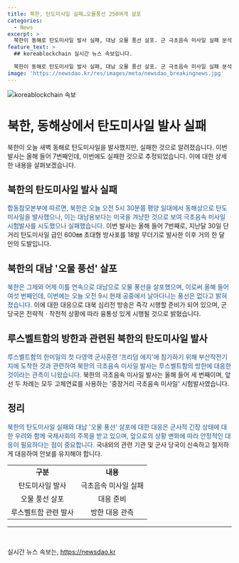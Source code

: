```yaml
---
title: 북한, 탄도미사일 실패…오물풍선 250여개 살포
categories:
  - News
excerpt: >
  북한이 동해로 탄도미사일 발사 실패, 대남 오물 풍선 살포. 군 극초음속 미사일 실패 분석. 탄도미사일 7번째 발사, 미국에 대응 가능성. 루스벨트함 방한·프리덤 에지 훈련과 관련? 북한 오물 풍선 살포 6번째, 대북 확성기 대응 주목.
feature_text: >
  ## koreablockchain 실시간 뉴스 속보입니다.

  북한이 동해로 탄도미사일 발사 실패, 대남 오물 풍선 살포. 군 극초음속 미사일 실패 분석. 탄도미사일 7번째 발사, 미국에 대응 가능성. 루스벨트함 방한·프리덤 에지 훈련과 관련? 북한 오물 풍선 살포 6번째, 대북 확성기 대응 주목.
image: 'https://newsdao.kr/res/images/meta/newsdao_breakingnews.jpg'
---
```


<p><img src="https://newsdao.kr/res/images/meta/newsdao_breakingnews.jpg" alt="koreablockchain 속보" /></p>

<h1>북한, 동해상에서 탄도미사일 발사 실패</h1>

<p data-ke-size="size16">북한이 오늘 새벽 동해로 탄도미사일을 발사했지만, 실패한 것으로 알려졌습니다. 이번 발사는 올해 들어 7번째인데, 이번에도 실패한 것으로 추정되었습니다. 이에 대한 상세한 내용을 살펴보겠습니다.</p>

<h2 data-ke-size="size26">북한의 탄도미사일 발사 실패</h2>

<p><span style="color: #1a5490;">합동참모본부에 따르면, 북한은 오늘 오전 5시 30분쯤 평양 일대에서 동해상으로 탄도미사일을 발사했으나, 이는 대남용보다는 미국을 겨냥한 것으로 보여 극초음속 미사일 시험발사를 시도했으나 실패했습니다.</span> 이번 발사는 올해 들어 7번째로, 지난달 30일 단거리 탄도미사일 급인 600㎜ 초대형 방사포를 18발 무더기로 발사한 이후 거의 한 달 만의 도발입니다.</p>

<h2 data-ke-size="size26">북한의 대남 '오물 풍선' 살포</h2>

<p><span style="color: #1a5490;">북한은 그제와 어제 이틀 연속으로 대남으로 오물 풍선을 살포했으며, 이로써 올해 들어 여섯 번째인데, 이번에는 오늘 오전 9시 현재 공중에서 날아다니는 풍선은 없다고 밝혀졌습니다.</span> 이에 대한 대응으로 대북 심리전 방송은 즉각 시행할 준비가 되어 있으며, 군 당국은 전략적ㆍ작전적 상황에 따라 융통성 있게 시행될 것으로 밝혔습니다.</p>

<h2 data-ke-size="size26">루스벨트함의 방한과 관련된 북한의 탄도미사일 발사</h2>

<p><span style="color: #1a5490;">루스벨트함의 한미일의 첫 다영역 군사훈련 '프리덤 에지'에 참가하기 위해 부산작전기지에 도착한 것과 관련하여 북한의 극초음속 미사일 발사는 루스벨트함의 방한에 대응한 것이라는 관측이 나왔습니다.</span> 북한의 극초음속 미사일 발사는 올해 들어 세 번째이며, 앞선 두 차례는 모두 고체연료를 사용하는 '중장거리 극초음속 미사일' 시험발사였습니다.</p>

<h2 data-ke-size="size26">정리</h2>

<p><span style="color: #1a5490;">북한의 탄도미사일 실패와 대남 '오물 풍선' 살포에 대한 대응은 군사적 긴장 상태에 대한 우려와 함께 국제사회의 주목을 받고 있으며, 앞으로의 상황 변화에 따라 안정적인 대응이 필요하다는 점이 중요합니다.</span> 국내외의 관련 기관 및 군사 당국이 신속하고 철저하게 대응하여 안보를 유지해야 합니다.</p>

<table>
  <tr>
    <td style="text-align: center; height: 17px;"><b>구분</b></td>
    <td style="text-align: center; height: 17px;"><b>내용</b></td>
  </tr>
  <tr>
    <td style="text-align: center; height: 17px;">탄도미사일 발사</td>
    <td style="text-align: center; height: 17px;">극초음속 미사일 실패</td>
  </tr>
  <tr>
    <td style="text-align: center; height: 17px;">오물 풍선 살포</td>
    <td style="text-align: center; height: 17px;">대응 준비</td>
  </tr>
  <tr>
    <td style="text-align: center; height: 17px;">루스벨트함 관련 발사</td>
    <td style="text-align: center; height: 17px;">방한 대응 관측</td>
  </tr>
</table>

<hr>

<p data-ke-size="size16">&nbsp;</p>
실시간 뉴스 속보는, <a href="https://newsdao.kr" rel="dofollow">https://newsdao.kr</a>



